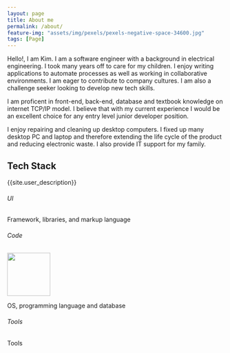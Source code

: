 ```yaml
---
layout: page
title: About me
permalink: /about/
feature-img: "assets/img/pexels/pexels-negative-space-34600.jpg"
tags: [Page]
---
```


Hello!, I am Kim. I am a software engineer with a background in electrical engineering. I took many years off to care for my children. I enjoy writing applications to automate processes as well as working in collaborative environments. I am eager to contribute to company cultures. I am also a challenge seeker looking to develop new tech skills. 

I am proficent in front-end, back-end, database and textbook knowledge on internet TCP/IP model. I believe  that with my current experience I would be an excellent choice for any entry level junior developer position.

I enjoy repairing and cleaning up desktop computers. I fixed up many desktop PC and laptop and therefore extending the life cycle of the product and reducing electronic waste. I also provide IT support for my family.

<section id="about">
<div class="user-details">
  <h1> Tech Stack </h1>
  <p> {{site.user_description}} </p>
</div> 
  <div class="user">
    <div class="tech">
      <h6>UI</h6>
      <i class="devicon-html5-plain-wordmark"></i>
      <i class="devicon-bootstrap-plain-wordmark colored"></i>
      <i class="devicon-sass-original colored"></i>
      <i class="devicon-css3-plain-wordmark"></i>
      <i class="devicon-markdown-original colored"></i>
      <i class="devicon-react-original-wordmark colored"></i>
      <p>Framework, libraries, and markup language</p>
    </div>
    <div class="tech">
      <h6>Code</h6>
      <!-- <img src="/particle-branch/assets/img/centos-original.svg" width="100" height="100"/>  -->
      <img src="/particle-branch/assets/img/linux-original.svg" width="100" height="100"/> 
      <i class="devicon-javascript-plain colored"></i>
      <i class="devicon-python-plain-wordmark"></i>
      <i class="devicon-java-plain-wordmark colored"></i>
      <i class="devicon-c-plain colored"></i>
      <i class="devicon-postgresql-plain-wordmark colored"></i>
      <i class="devicon-flask-original-wordmark colored"></i>
      <i class="devicon-sqlalchemy-plain colored"></i>
      <p>OS, programming language and database</p>
    </div>
    <div class="tech">
      <h6>Tools</h6>
      <i class="devicon-git-plain colored"></i>
      <i class="devicon-github-original-wordmark colored"></i>
      <i class="devicon-gulp-plain colored"></i>
      <i class="devicon-vscode-plain colored"></i>
      <i class="devicon-vim-plain"></i>
      <p>Tools</p>
    </div>
</div>
</section>